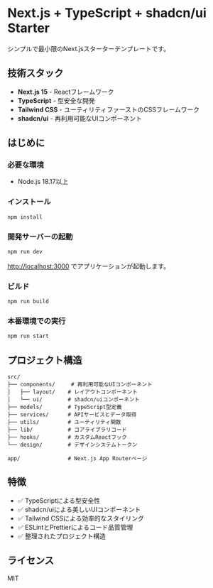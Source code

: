 # Next.js + TypeScript + shadcn/ui Starter

シンプルで最小限のNext.jsスターターテンプレートです。

## 技術スタック

- **Next.js 15** - Reactフレームワーク
- **TypeScript** - 型安全な開発
- **Tailwind CSS** - ユーティリティファーストのCSSフレームワーク
- **shadcn/ui** - 再利用可能なUIコンポーネント

## はじめに

### 必要な環境

- Node.js 18.17以上

### インストール

```bash
npm install
```

### 開発サーバーの起動

```bash
npm run dev
```

[http://localhost:3000](http://localhost:3000) でアプリケーションが起動します。

### ビルド

```bash
npm run build
```

### 本番環境での実行

```bash
npm run start
```

## プロジェクト構造

```
src/
├── components/     # 再利用可能なUIコンポーネント
│   ├── layout/    # レイアウトコンポーネント
│   └── ui/        # shadcn/uiコンポーネント
├── models/        # TypeScript型定義
├── services/      # APIサービスとデータ取得
├── utils/         # ユーティリティ関数
├── lib/           # コアライブラリコード
├── hooks/         # カスタムReactフック
└── design/        # デザインシステムトークン

app/               # Next.js App Routerページ
```

## 特徴

- ✅ TypeScriptによる型安全性
- ✅ shadcn/uiによる美しいUIコンポーネント
- ✅ Tailwind CSSによる効率的なスタイリング
- ✅ ESLintとPrettierによるコード品質管理
- ✅ 整理されたプロジェクト構造

## ライセンス

MIT
